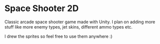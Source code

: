 # Space Shooter 2D
Classic arcade space shooter game made with Unity. I plan on adding more stuff like more enemy types, jet skins, different ammo types etc. 

I drew the sprites so feel free to use them anywhere :)
